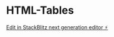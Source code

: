 # HTML-Tables

[Edit in StackBlitz next generation editor ⚡️](https://stackblitz.com/~/github.com/kuldeepit/HTML-Tables)